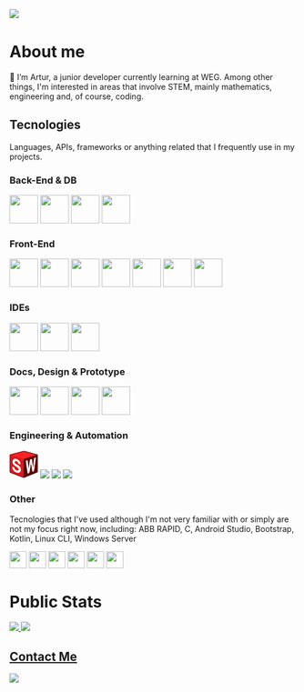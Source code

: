 ![](https://komarev.com/ghpvc/?username=arturTheDev17&color=e34c26&abbreviated=true)

# About me

👋 I’m Artur, a junior developer currently learning at WEG. 
Among other things, I'm interested in areas that involve STEM, mainly mathematics, engineering and, of course, coding.

## Tecnologies
Languages, APIs, frameworks or anything related that I frequently use in my projects.

<div>

### Back-End & DB

<img src="https://cdn.jsdelivr.net/gh/devicons/devicon@latest/icons/java/java-original.svg" width="50" height="50" />
<img src="https://cdn.jsdelivr.net/gh/devicons/devicon@latest/icons/mysql/mysql-original.svg" width="50" height="50" />
<img src="https://cdn.jsdelivr.net/gh/devicons/devicon@latest/icons/junit/junit-original.svg" width="50" height="50" />
<img src="https://cdn.jsdelivr.net/gh/devicons/devicon@latest/icons/spring/spring-original.svg" width="50" height="50" />          
</div>
            
<div>

### Front-End
            
<img src="https://cdn.jsdelivr.net/gh/devicons/devicon@latest/icons/javascript/javascript-original.svg" width="50" height="50" />
<img src="https://cdn.jsdelivr.net/gh/devicons/devicon@latest/icons/html5/html5-original.svg" width="50" height="50" />
<img src="https://cdn.jsdelivr.net/gh/devicons/devicon@latest/icons/css3/css3-original.svg" width="50" height="50" />          
<img src="https://cdn.jsdelivr.net/gh/devicons/devicon@latest/icons/tailwindcss/tailwindcss-original.svg" width="50" height="50" />
<img src="https://cdn.jsdelivr.net/gh/devicons/devicon@latest/icons/jest/jest-plain.svg" width="50" height="50" /> 
<img src="https://cdn.jsdelivr.net/gh/devicons/devicon@latest/icons/react/react-original.svg" width="50" height="50" />
<img src="https://cdn.jsdelivr.net/gh/devicons/devicon@latest/icons/nextjs/nextjs-original.svg" width="50" height="50"/>
          
</div>

<div>

### IDEs
            
<img src="https://cdn.jsdelivr.net/gh/devicons/devicon@latest/icons/vscode/vscode-original.svg" width="50" height="50" />
<img src="https://cdn.jsdelivr.net/gh/devicons/devicon@latest/icons/intellij/intellij-original.svg" width="50" height="50" />
<img src="https://cdn.jsdelivr.net/gh/devicons/devicon@latest/icons/eclipse/eclipse-original.svg" width="50" height="50" />

</div>
          
<div>

### Docs, Design & Prototype
            
<img src="https://cdn.jsdelivr.net/gh/devicons/devicon@latest/icons/figma/figma-original.svg" width="50" height="50" />          
<img src="https://cdn.jsdelivr.net/gh/devicons/devicon@latest/icons/vercel/vercel-original.svg" width="50" height="50" />
<img src="https://cdn.jsdelivr.net/gh/devicons/devicon@latest/icons/notion/notion-original.svg" width="50" height="50" />          
<img src="https://cdn.jsdelivr.net/gh/devicons/devicon@latest/icons/canva/canva-original.svg" width="50" height="50" />      
</div>

<div>

### Engineering & Automation
            
<img src="./solid.png" height="50" />
<img src="https://cdn.jsdelivr.net/gh/devicons/devicon@latest/icons/cplusplus/cplusplus-original.svg" height="50" />          
<img src="https://cdn.jsdelivr.net/gh/devicons/devicon@latest/icons/arduino/arduino-original-wordmark.svg" height="50" />
<img src="https://i.pinimg.com/originals/b4/a9/f7/b4a9f736f62c24d599f7cb747980ab45.png" height="50"/>
</div>

<div>

### Other
Tecnologies that I've used although I'm not very familiar with or simply are not my focus right now, including: ABB RAPID, C, Android Studio, Bootstrap, Kotlin, Linux CLI, Windows Server            

<img src="https://cdn.jsdelivr.net/gh/devicons/devicon@latest/icons/c/c-original.svg" width="30" height="30" />
<img src="https://cdn.jsdelivr.net/gh/devicons/devicon@latest/icons/bootstrap/bootstrap-original.svg" width="30" height="30" />
<img src="https://cdn.jsdelivr.net/gh/devicons/devicon@latest/icons/linux/linux-original.svg" width="30" height="30" />
<img src="https://cdn.jsdelivr.net/gh/devicons/devicon@latest/icons/androidstudio/androidstudio-original.svg" width="30" height="30" />
<img src="https://cdn.jsdelivr.net/gh/devicons/devicon@latest/icons/kotlin/kotlin-original.svg" width="30" height="30" />          
<img src="https://cdn.jsdelivr.net/gh/devicons/devicon@latest/icons/windows8/windows8-original.svg" width="30" height="30" />
</div>

# Public Stats

<div>
<a href="https://github.com/arturTheDev17">
<img loading="lazy" height="180em" src="https://github-readme-stats.vercel.app/api/top-langs/?username=arturTheDev17&layout=compact&langs_count=7&theme=codeSTACKr" />
<img loading="lazy" height="180em" src="https://github-readme-stats.vercel.app/api?username=arturTheDev17&show_icons=true&theme=codeSTACKr&include_all_commits=true&count_private=true"/>
</div>

## Contact Me
<div>
<a href="https://www.linkedin.com/in/artur-neves-h%C3%B6pner-295b52268/" target="_blank"><img loading="lazy" src="https://img.shields.io/badge/-LinkedIn-%230077B5?style=for-the-badge&logo=linkedin&logoColor=white" target="_blank"></a>   
</div>

